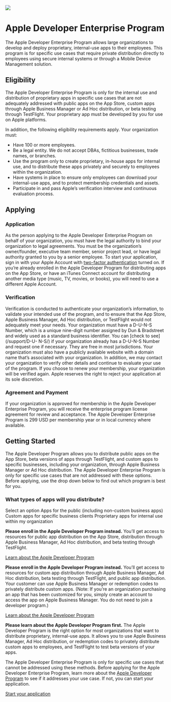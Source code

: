 ![](/programs/enterprise/images/lockup-hero-large_2x.png)

# Apple Developer Enterprise Program

The Apple Developer Enterprise Program allows large organizations to develop
and deploy proprietary, internal-use apps to their employees. This program is
for specific use cases that require private distribution directly to employees
using secure internal systems or through a Mobile Device Management solution.

## Eligibility

The Apple Developer Enterprise Program is only for the internal use and
distribution of proprietary apps in specific use cases that are not adequately
addressed with public apps on the App Store, custom apps through Apple
Business Manager or Ad Hoc distribution, or beta testing through TestFlight.
Your proprietary app must be developed by you for use on Apple platforms.

In addition, the following eligibility requirements apply. Your organization
must:

  * Have 100 or more employees.
  * Be a legal entity. We do not accept DBAs, fictitious businesses, trade names, or branches.
  * Use the program only to create proprietary, in-house apps for internal use, and to distribute these apps privately and securely to employees within the organization.
  * Have systems in place to ensure only employees can download your internal-use apps, and to protect membership credentials and assets.
  * Participate in and pass Apple’s verification interview and continuous evaluation process.

## Applying

### Application

As the person applying to the Apple Developer Enterprise Program on behalf of
your organization, you must have the legal authority to bind your organization
to legal agreements. You must be the organization’s owner/founder, executive
team member, senior project lead, or have legal authority granted to you by a
senior employee. To start your application, sign in with your Apple Account
with [two-factor authentication](https://support.apple.com/en-us/HT204915/)
turned on. If you’re already enrolled in the Apple Developer Program for
distributing apps on the App Store, or have an iTunes Connect account for
distributing another media type (music, TV, movies, or books), you will need
to use a different Apple Account.

### Verification

Verification is conducted to authenticate your organization’s information, to
validate your intended use of the program, and to ensure that the App Store,
Apple Business Manager, Ad Hoc distribution, or TestFlight would not
adequately meet your needs. Your organization must have a D-U-N-S Number,
which is a unique nine-digit number assigned by Dun & Bradstreet and widely
used as a standard business identifier. You can [check to see](/support/D-U-
N-S/) if your organization already has a D-U-N-S Number and request one if
necessary. They are free in most jurisdictions. Your organization must also
have a publicly available website with a domain name that’s associated with
your organization. In addition, we may contact your organization to verify
other details and continue to evaluate your use of the program. If you choose
to renew your membership, your organization will be verified again. Apple
reserves the right to reject your application at its sole discretion.

### Agreement and Payment

If your organization is approved for membership in the Apple Developer
Enterprise Program, you will receive the enterprise program license agreement
for review and acceptance. The Apple Developer Enterprise Program is 299 USD
per membership year or in local currency where available.

## Getting Started

The Apple Developer Program allows you to distribute public apps on the App
Store, beta versions of apps through TestFlight, and custom apps to specific
businesses, including your organization, through Apple Business Manager or Ad
Hoc distribution. The Apple Developer Enterprise Program is only for specific
use cases that are not addressed with these options. Before applying, use the
drop down below to find out which program is best for you.

### What types of apps will you distribute?

Select an option Apps for the public (including non-custom business apps)
Custom apps for specific business clients Proprietary apps for internal use
within my organization

**Please enroll in the Apple Developer Program instead.** You’ll get access to
resources for public app distribution on the App Store, distribution through
Apple Business Manager, Ad Hoc distribution, and beta testing through
TestFlight.

[Learn about the Apple Developer Program](/programs/)

**Please enroll in the Apple Developer Program instead.** You’ll get access to
resources for custom app distribution through Apple Business Manager, Ad Hoc
distribution, beta testing through TestFlight, and public app distribution.
Your customer can use Apple Business Manager or redemption codes to privately
distribute custom apps. (Note: If you’re an organization purchasing an app
that has been customized for you, simply create an account to access the app
on Apple Business Manager. You do not need to join a developer program.)

[Learn about the Apple Developer Program](/programs/)

**Please learn about the Apple Developer Program first.** The Apple Developer
Program is the right option for most organizations that want to distribute
proprietary, internal-use apps. It allows you to use Apple Business Manager,
Ad Hoc distribution, or redemption codes to privately distribute custom apps
to employees, and TestFlight to test beta versions of your apps.

The Apple Developer Enterprise Program is only for specific use cases that
cannot be addressed using these methods. Before applying for the Apple
Developer Enterprise Program, learn more about the [Apple Developer
Program](/programs/) to see if it addresses your use case. If not, you can
start your application.

[Start your application](/enroll/enterprise/)

